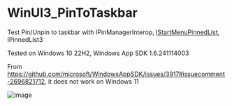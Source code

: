 # WinUI3_PinToTaskbar

Test Pin/Unpin to taskbar with IPinManagerInterop, [IStartMenuPinnedList](https://learn.microsoft.com/en-us/windows/win32/api/shobjidl/nn-shobjidl-istartmenupinnedlist), IPinnedList3

 Tested on Windows 10 22H2, Windows App SDK 1.6.241114003

 From https://github.com/microsoft/WindowsAppSDK/issues/3917#issuecomment-2696821712, it does not work on Windows 11

 ![image](https://github.com/user-attachments/assets/3a23eda5-0ab4-4d6e-bf90-73ad308eb18a)
